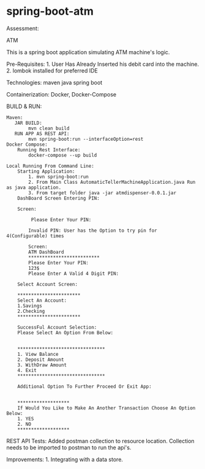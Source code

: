 # spring-boot-atm
 
Assessment:

ATM

This is a spring boot application simulating ATM machine's logic.

Pre-Requisites:
    1. User Has Already Inserted his debit card into the machine.
    2. lombok installed for preferred IDE

Technologies:
  maven
  java
  spring boot

  Containerization: 
     Docker, Docker-Compose


BUILD & RUN:

    Maven:
       JAR BUILD: 
            mvn clean build
       RUN APP AS REST API:
            mvn spring-boot:run --interfaceOption=rest
    Docker Compose:
        Running Rest Interface: 
            docker-compose --up build
    
    Local Running From Command Line: 
        Starting Application:
            1. mvn spring-boot:run
            2. From Main Class AutomaticTellerMachineApplication.java Run as java application.
            3. From target folder java -jar atmdispenser-0.0.1.jar
        DashBoard Screen Entering PIN:

        Screen:

             Please Enter Your PIN:

            Invalid PIN: User has the Option to try pin for 4(Configurable) times

            Screen:
            ATM DashBoard
            **************************
            Please Enter Your PIN:
            123$
            Please Enter A Valid 4 Digit PIN:

        Select Account Screen:

        ***********************
        Select An Account:
        1.Savings
        2.Checking
        ***********************

        SuccessFul Account Selection:
        Please Select An Option From Below:


        ********************************
        1. View Balance
        2. Deposit Amount
        3. WithDraw Amount
        4. Exit
        ********************************

        Additional Option To Further Proceed Or Exit App:


        *******************
        If Would You Like to Make An Another Transaction Choose An Option Below:
        1. YES
        2. NO
        *******************

REST API Tests:
   Added postman collection to resource location. 
   Collection needs to be imported to postman to run the api's.

Improvements:
    1. Integrating with a data store.
